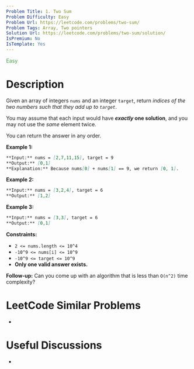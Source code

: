 ```yaml
---
Problem Title: 1. Two Sum
Problem Difficulty: Easy
Problem Url: https://leetcode.com/problems/two-sum/
Problem Tags: Array, Two pointers
Solution Url: https://leetcode.com/problems/two-sum/solution/
IsPremium: No
IsTemplate: Yes
---
```


<span style="color: rgb(67, 160, 71);">Easy</span>

# Description

Given an array of integers `nums` and an integer `target`, return _indices of
the two numbers such that they add up to `target`_.

You may assume that each input would have **_exactly_ one solution**, and you
may not use the _same_ element twice.

You can return the answer in any order.

**Example 1:**

```markdown
**Input:** nums = [2,7,11,15], target = 9
**Output:** [0,1]
**Explanation:** Because nums[0] + nums[1] == 9, we return [0, 1].
```

**Example 2:**

```markdown
**Input:** nums = [3,2,4], target = 6
**Output:** [1,2]
```

**Example 3:**

```markdown
**Input:** nums = [3,3], target = 6
**Output:** [0,1]
```

**Constraints:**

-   `2 <= nums.length <= 10^4`
-   `-10^9 <= nums[i] <= 10^9`
-   `-10^9 <= target <= 10^9`
-   **Only one valid answer exists.**

**Follow-up:** Can you come up with an algorithm that is less than `O(n^2)`
time complexity?

# LeetCode Similar Problems

-   []()

# Useful Discussions

-   []()
